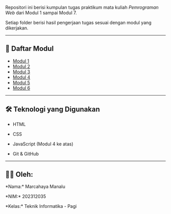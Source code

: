 

Repositori ini berisi kumpulan tugas praktikum mata kuliah *Pemrograman Web* dari Modul 1 sampai Modul 7.

Setiap folder berisi hasil pengerjaan tugas sesuai dengan modul yang dikerjakan.

---

## 📂 Daftar Modul

- [Modul 1](./modul-1)
- [Modul 2](./modul-2)
- [Modul 3](./modul-3)
- [Modul 4](https://github.com/Manalu11/Portofolio-Pemrograman-Web-202312035/tree/tugas/modul-4-javascript/modul-4-javascript)
- [Modul 5](https://github.com/Manalu11/Portofolio-Pemrograman-Web-202312035/tree/tugas/modul-5-PHP/modul-5-dasarPHP)
- [Modul 6](https://github.com/Manalu11/Portofolio-Pemrograman-Web-202312035/tree/tugas/modul-6-PHPMYSQL/modul-6-PHPMYSQL)

---

## 🛠 Teknologi yang Digunakan


- HTML

- CSS

- JavaScript (Modul 4 ke atas)

- Git \& GitHub

---

## 👨‍🎓 Oleh:

*Nama:\* Marcahaya Manalu

*NIM:\* 202312035

*Kelas:\* Teknik Informatika - Pagi

